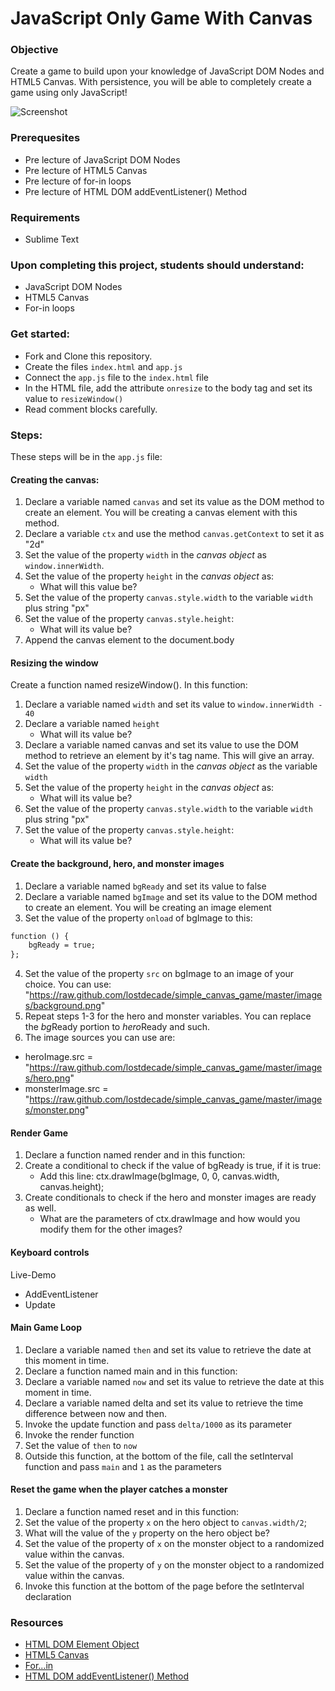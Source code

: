 # JavaScript Only Game With Canvas

### Objective

Create a game to build upon your knowledge of JavaScript DOM Nodes and HTML5 Canvas. With persistence, you will be able to completely create a game using only JavaScript!

![Screenshot](https://github.com/junior-devleague/javascript-only-game/blob/master/Screenshot.png?raw=true)

### Prerequesites

- Pre lecture of JavaScript DOM Nodes
- Pre lecture of HTML5 Canvas
- Pre lecture of for-in loops
- Pre lecture of HTML DOM addEventListener() Method

### Requirements

- Sublime Text

### Upon completing this project, students should understand:

- JavaScript DOM Nodes
- HTML5 Canvas
- For-in loops

### Get started:

- Fork and Clone this repository.
- Create the files `index.html` and `app.js`
- Connect the `app.js` file to the `index.html` file
- In the HTML file, add the attribute `onresize` to the body tag and set its value to `resizeWindow()`
- Read comment blocks carefully.

### Steps:
These steps will be in the `app.js` file: 

#### Creating the canvas:
1. Declare a variable named `canvas` and set its value as the DOM method to create an element. You will be creating a canvas element with this method.
2. Declare a variable `ctx` and use the method `canvas.getContext` to set it as "2d"
3. Set the value of the property `width` in the *canvas object* as `window.innerWidth`.
4. Set the value of the property `height` in the *canvas object* as:
	- What will this value be?
5. Set the value of the property `canvas.style.width` to the variable `width` plus string "px"
6. Set the value of the property `canvas.style.height`:
	- What will its value be?
7. Append the canvas element to the document.body

#### Resizing the window
Create a function named resizeWindow(). In this function: 
1. Declare a variable named `width` and set its value to `window.innerWidth - 40`
2. Declare a variable named `height`
	- What will its value be?
3. Declare a variable named canvas and set its value to use the DOM method to retrieve an element by it's tag name. This will give an array.
4. Set the value of the property `width` in the *canvas object* as the variable `width`
5. Set the value of the property `height` in the *canvas object* as: 
	- What will its value be?
6. Set the value of the property `canvas.style.width` to the variable `width` plus string "px"
7. Set the value of the property `canvas.style.height`:
	- What will its value be?

#### Create the background, hero, and monster images
1. Declare a variable named `bgReady` and set its value to false
2. Declare a variable named `bgImage` and set its value to the DOM method to create an element. You will be creating an image element
3. Set the value of the property `onload` of bgImage to this:
```html
function () {
	bgReady = true;
};
```
4. Set the value of the property `src` on bgImage to an image of your choice. You can use: "https://raw.github.com/lostdecade/simple_canvas_game/master/images/background.png"
5. Repeat steps 1-3 for the hero and monster variables. You can replace the *bg*Ready portion to *hero*Ready and such.
6. The image sources you can use are:
- heroImage.src = "https://raw.github.com/lostdecade/simple_canvas_game/master/images/hero.png"
- monsterImage.src = "https://raw.github.com/lostdecade/simple_canvas_game/master/images/monster.png"

#### Render Game
1. Declare a function named render and in this function:
2. Create a conditional to check if the value of bgReady is true, if it is true:
	- Add this line: ctx.drawImage(bgImage, 0, 0, canvas.width, canvas.height);
3. Create conditionals to check if the hero and monster images are ready as well.
	- What are the parameters of ctx.drawImage and how would you modify them for the other images?

#### Keyboard controls
Live-Demo
- AddEventListener
- Update

#### Main Game Loop
1. Declare a variable named `then` and set its value to retrieve the date at this moment in time.
1. Declare a function named main and in this function:
2. Declare a variable named `now` and set its value to retrieve the date at this moment in time.
3. Declare a variable named delta and set its value to retrieve the time difference between now and then.
4. Invoke the update function and pass `delta/1000` as its parameter
5. Invoke the render function
6. Set the value of `then` to `now`
7. Outside this function, at the bottom of the file, call the setInterval function and pass `main` and `1` as the parameters

#### Reset the game when the player catches a monster
1. Declare a function named reset and in this function:
2. Set the value of the property `x` on the hero object to `canvas.width/2`;
3. What will the value of the `y` property on the hero object be?
4. Set the value of the property of `x` on the monster object to a randomized value within the canvas.
5. Set the value of the property of `y` on the monster object to a randomized value within the canvas.
6. Invoke this function at the bottom of the page before the setInterval declaration

### Resources
- [HTML DOM Element Object](https://www.w3schools.com/jsref/dom_obj_all.asp)
- [HTML5 Canvas](https://www.w3schools.com/html/html5_canvas.asp)
- [For...in](https://www.w3schools.com/jsref/jsref_forin.asp)
- [HTML DOM addEventListener() Method](https://www.w3schools.com/jsref/met_element_addeventlistener.asp)
